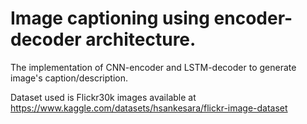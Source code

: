 # Image captioning using encoder-decoder architecture.
The implementation of CNN-encoder and LSTM-decoder to generate image's caption/description.

Dataset used is Flickr30k images available at https://www.kaggle.com/datasets/hsankesara/flickr-image-dataset
